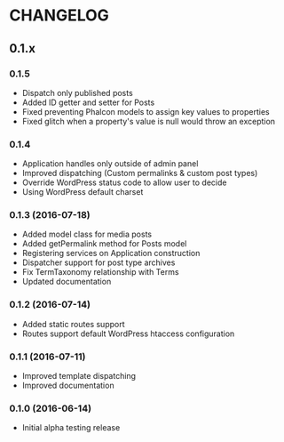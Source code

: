 # CHANGELOG

## 0.1.x

### 0.1.5
- Dispatch only published posts
- Added ID getter and setter for Posts 
- Fixed preventing Phalcon models to assign key values to properties 
- Fixed glitch when a property's value is null would throw an exception

### 0.1.4
- Application handles only outside of admin panel
- Improved dispatching (Custom permalinks & custom post types)
- Override WordPress status code to allow user to decide
- Using WordPress default charset

### 0.1.3 (2016-07-18)
- Added model class for media posts
- Added getPermalink method for Posts model
- Registering services on Application construction
- Dispatcher support for post type archives
- Fix TermTaxonomy relationship with Terms
- Updated documentation

### 0.1.2 (2016-07-14)
- Added static routes support
- Routes support default WordPress htaccess configuration

### 0.1.1 (2016-07-11)
- Improved template dispatching
- Improved documentation

### 0.1.0 (2016-06-14)
- Initial alpha testing release

